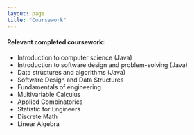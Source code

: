 ```yaml
---
layout: page
title: "Coursework"
---
```


<h4>Relevant completed coursework:</h4>

- Introduction to computer science (Java)
- Introduction to software design and problem-solving (Java)
- Data structures and algorithms (Java)
- Software Design and Data Structures 
- Fundamentals of engineering
- Multivariable Calculus 
- Applied Combinatorics
- Statistic for Engineers
- Discrete Math
- Linear Algebra
